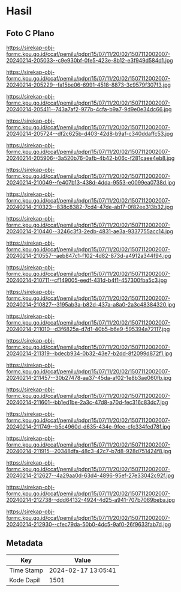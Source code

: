 # Hasil

## Foto C Plano

https://sirekap-obj-formc.kpu.go.id/ccaf/pemilu/pdpr/15/07/11/20/02/1507112002007-20240214-205033--c9e930bf-0fe5-423e-8b12-e3f949d584d1.jpg

https://sirekap-obj-formc.kpu.go.id/ccaf/pemilu/pdpr/15/07/11/20/02/1507112002007-20240214-205229--fa15be06-6991-4518-8873-3c9579f307f3.jpg

https://sirekap-obj-formc.kpu.go.id/ccaf/pemilu/pdpr/15/07/11/20/02/1507112002007-20240214-205411--743a7af2-977b-4cfa-b9a7-9d9e0e34dc66.jpg

https://sirekap-obj-formc.kpu.go.id/ccaf/pemilu/pdpr/15/07/11/20/02/1507112002007-20240214-205724--df2c625b-d403-42d8-b9af-c340ddaffc53.jpg

https://sirekap-obj-formc.kpu.go.id/ccaf/pemilu/pdpr/15/07/11/20/02/1507112002007-20240214-205906--3a520b76-0afb-4b42-b06c-f281caee4eb8.jpg

https://sirekap-obj-formc.kpu.go.id/ccaf/pemilu/pdpr/15/07/11/20/02/1507112002007-20240214-210049--fe407b13-438d-4dda-9553-e0099ea0738d.jpg

https://sirekap-obj-formc.kpu.go.id/ccaf/pemilu/pdpr/15/07/11/20/02/1507112002007-20240214-210323--838c8382-7cd4-47de-ab17-0f82ee313b32.jpg

https://sirekap-obj-formc.kpu.go.id/ccaf/pemilu/pdpr/15/07/11/20/02/1507112002007-20240214-210440--3246c3f3-2edb-4831-ae3a-9337755acc14.jpg

https://sirekap-obj-formc.kpu.go.id/ccaf/pemilu/pdpr/15/07/11/20/02/1507112002007-20240214-210557--aeb847c1-f102-4d82-873d-a4912a344f94.jpg

https://sirekap-obj-formc.kpu.go.id/ccaf/pemilu/pdpr/15/07/11/20/02/1507112002007-20240214-210711--cf149005-eedf-431d-b4f1-457300fba5c3.jpg

https://sirekap-obj-formc.kpu.go.id/ccaf/pemilu/pdpr/15/07/11/20/02/1507112002007-20240214-210827--3195ab3a-b82d-437a-a8a0-2a3c48384320.jpg

https://sirekap-obj-formc.kpu.go.id/ccaf/pemilu/pdpr/15/07/11/20/02/1507112002007-20240214-211010--d3f6825a-d7d1-40b5-b6e9-595394a72117.jpg

https://sirekap-obj-formc.kpu.go.id/ccaf/pemilu/pdpr/15/07/11/20/02/1507112002007-20240214-211319--bdecb934-0b32-43e7-b2dd-8f2099d872f1.jpg

https://sirekap-obj-formc.kpu.go.id/ccaf/pemilu/pdpr/15/07/11/20/02/1507112002007-20240214-211457--30b27478-aa37-45da-af02-1e8b3ae060fb.jpg

https://sirekap-obj-formc.kpu.go.id/ccaf/pemilu/pdpr/15/07/11/20/02/1507112002007-20240214-211601--bb1ed1be-2a3c-47d8-a70d-fec316c83dc7.jpg

https://sirekap-obj-formc.kpu.go.id/ccaf/pemilu/pdpr/15/07/11/20/02/1507112002007-20240214-211749--b5c4960d-d635-434e-9fee-cfc334fed78f.jpg

https://sirekap-obj-formc.kpu.go.id/ccaf/pemilu/pdpr/15/07/11/20/02/1507112002007-20240214-211915--20348dfa-48c3-42c7-b7d8-928d751424f8.jpg

https://sirekap-obj-formc.kpu.go.id/ccaf/pemilu/pdpr/15/07/11/20/02/1507112002007-20240214-212627--4a29aa0d-63d4-4896-95ef-27e33042c92f.jpg

https://sirekap-obj-formc.kpu.go.id/ccaf/pemilu/pdpr/15/07/11/20/02/1507112002007-20240214-212738--ddd64132-4924-4d25-a941-707b7069beba.jpg

https://sirekap-obj-formc.kpu.go.id/ccaf/pemilu/pdpr/15/07/11/20/02/1507112002007-20240214-212930--cfec79da-50b0-4dc5-9af0-26f9633fab7d.jpg


## Metadata

| Key        | Value               |
| ---------- | ------------------- |
| Time Stamp | 2024-02-17 13:05:41 |
| Kode Dapil | 1501                |



